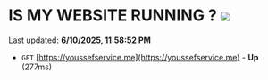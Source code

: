# IS MY WEBSITE RUNNING ? [![](https://img.shields.io/static/v1?label=Sponsor&message=%E2%9D%A4&logo=GitHub&color=%23fe8e86)](https://github.com/sponsors/Youssef-Lehmam)

Last updated: **6/10/2025, 11:58:52 PM**

- `GET` [https://youssefservice.me](https://youssefservice.me) - **Up** (277ms)
